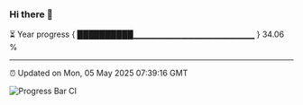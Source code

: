 ### Hi there 👋

⏳ Year progress { ██████████▁▁▁▁▁▁▁▁▁▁▁▁▁▁▁▁▁▁▁▁ } 34.06 %

---

⏰ Updated on Mon, 05 May 2025 07:39:16 GMT

![Progress Bar CI](https://github.com/IshwaranRudhara/GIT-ACTION/workflows/Progress%20Bar%20CI/badge.svg)

